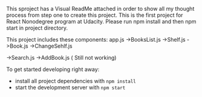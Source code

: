 

This sproject has a Visual ReadMe attached in order to show all my thought process from step one to create this project. This is the first project for React Nonodegree program at Udacity.
Please run npm install and then npm start in project directory.

This project includes these components:
app.js
  ->BooksList.js
    ->Shelf.js
     ->Book.js
      ->ChangeSehlf.js
  
  ->Search.js
  ->AddBook.js ( Still not working)


To get started developing right away:

* install all project dependencies with `npm install`
* start the development server with `npm start`